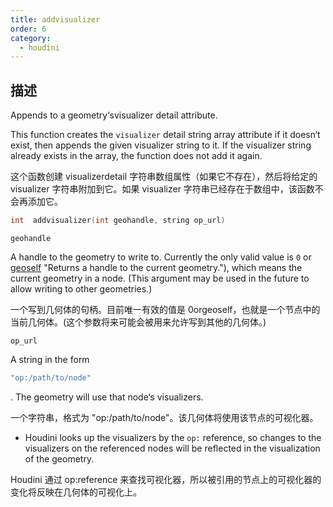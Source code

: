 ```yaml
---
title: addvisualizer
order: 6
category:
  - houdini
---
```

    
## 描述

Appends to a geometry‘svisualizer detail attribute.

This function creates the `visualizer` detail string array attribute if it
doesn‘t exist, then appends the given visualizer string to it. If the
visualizer string already exists in the array, the function does not add it
again.

这个函数创建 visualizerdetail 字符串数组属性（如果它不存在），然后将给定的 visualizer 字符串附加到它。如果 visualizer 字符串已经存在于数组中，该函数不会再添加它。

```c
int  addvisualizer(int geohandle, string op_url)
```

`geohandle`

A handle to the geometry to write to. Currently the only valid value is `0` or
[geoself](geoself.html) "Returns a handle to the current geometry."), which
means the current geometry in a node. (This argument may be used in the future
to allow writing to other geometries.)

一个写到几何体的句柄。目前唯一有效的值是 0orgeoself，也就是一个节点中的当前几何体。(这个参数将来可能会被用来允许写到其他的几何体。)

`op_url`

A string in the form

```c
"op:/path/to/node"
```

. The geometry will use that node‘s
visualizers.

一个字符串，格式为 "op:/path/to/node"。该几何体将使用该节点的可视化器。

- Houdini looks up the visualizers by the `op:` reference, so changes to the visualizers on the referenced nodes will be reflected in the visualization of the geometry.

Houdini 通过 op:reference 来查找可视化器，所以被引用的节点上的可视化器的变化将反映在几何体的可视化上。
